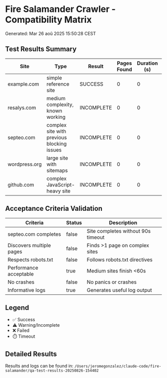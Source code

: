 # Fire Salamander Crawler - Compatibility Matrix

Generated: Mar 26 aoû 2025 15:50:28 CEST

## Test Results Summary

| Site | Type | Result | Pages Found | Duration (s) | Status |
|------|------|--------|-------------|--------------|--------|
| example.com | simple reference site | SUCCESS | 0 | 0 | ✅ |
| resalys.com | medium complexity, known working | INCOMPLETE | 0 | 0 | ⚠️ |
| septeo.com | complex site with previous blocking issues | INCOMPLETE | 0 | 0 | ⚠️ |
| wordpress.org | large site with sitemaps | INCOMPLETE | 0 | 0 | ⚠️ |
| github.com | complex JavaScript-heavy site | INCOMPLETE | 0 | 0 | ⚠️ |

## Acceptance Criteria Validation

| Criteria | Status | Description |
|----------|--------|-------------|
| septeo.com completes | false | Site completes without 90s timeout |
| Discovers multiple pages | false | Finds >1 page on complex sites |
| Respects robots.txt | false | Follows robots.txt directives |
| Performance acceptable | true | Medium sites finish <60s |
| No crashes | false | No panics or crashes |
| Informative logs | true | Generates useful log output |

## Legend
- ✅ Success
- ⚠️ Warning/Incomplete
- ❌ Failed
- ⏱️ Timeout

## Detailed Results

Results and logs can be found in: `/Users/jeromegonzalez/claude-code/fire-salamander/qa-test-results-20250826-154402`

